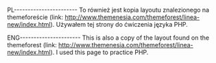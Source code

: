 PL-----------------------
To również jest kopia layoutu znalezionego na themeforeście (link: http://www.themenesia.com/themeforest/linea-new/index.html).
Używałem tej strony do ćwiczenia języka PHP.

ENG----------------------
This is also a copy of the layout found on the themeforest (link: http://www.themenesia.com/themeforest/linea-new/index.html).
I used this page to practice PHP.
